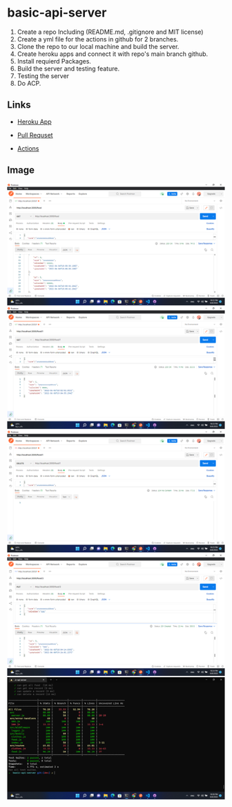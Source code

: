 # basic-api-server

1. Create a repo Including (README.md, .gitignore and MIT license)
2. Create  a yml file for the actions in github for 2 branches.
3. Clone the repo to our local machine and build the server.
4. Create heroku apps and connect it with repo's main branch github.
5. Install requierd Packages.
6. Build the server and testing feature.
7. Testing the server
8. Do ACP.

## Links

- [Heroku App](https://anas-basic-api-server.herokuapp.com/food)

- [Pull Requset](https://github.com/abuobaid9/basic-api-server/pulls?q=is%3Apr+is%3Aclosed)

- [Actions](https://github.com/abuobaid9/basic-api-server/actions)


## Image

![img1](./dev/Screenshot%20(74).png)
![img2](./dev/Screenshot%20(75).png)
![img3](./dev/Screenshot%20(76).png)
![img4](./dev/Screenshot%20(77).png)
![img5](./dev/Screenshot%20(78).png)